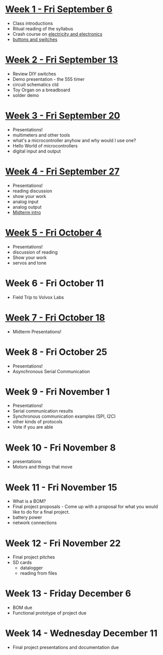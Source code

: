 # [Week 1 - Fri September 6](week1.md)
* Class introductions
* Ritual reading of the syllabus
* Crash course on [electricity and electronics](week1/notes.md)
* [buttons and switches](week3/switches.md)

# [Week 2 - Fri September 13](week2/main.md)
* Review DIY switches
* Demo presentation - the 555 timer
* circuit schematics ctd
* Toy Organ on a breadboard
* solder demo 

# [Week 3 - Fri September 20](week3/main.md)
* Presentations!
* multimeters and other tools
* what's a microcontroller anyhow and why would I use one?
* Hello World of microcontrollers
* digital input and output

# [Week 4 - Fri September 27](week4/main.md)
* Presentations!
* reading discussion
* show your work
* analog input
* analog output
* [Midterm intro](midterm.md)

# [Week 5 - Fri October 4](week5/main.md)
* Presentations!
* discussion of reading
* Show your work
* servos and tone

# Week 6 - Fri October 11
* Field Trip to Volvox Labs

# [Week 7 - Fri October 18](week6/main.md)
* Midterm Presentations!
 
# Week 8 - Fri October 25
* Presentations!
* Asynchronous Serial Communication

# Week 9 - Fri November 1
* Presentations!
* Serial communication results
* Synchronous communication examples (SPI, I2C)
* other kinds of protocols
* Vote if you are able
 
# Week 10 - Fri November 8
* presentations
* Motors and things that move

# Week 11 - Fri November 15
* What is a BOM?
* Final project proposals - Come up with a proposal for what you would like to do for a final project. 
* battery power
* network connections

# Week 12 - Fri November 22 
* Final project pitches
* SD cards
  * datalogger
  * reading from files

# Week 13 - Friday December 6
* BOM due
* Functional prototype of project due

# Week 14 - Wednesday December 11
* Final project presentations and documentation due